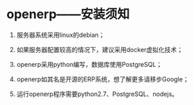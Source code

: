 # openerp——安装须知

1. 服务器系统采用linux的debian；

2. 如果服务器配置较高的情况下，建议采用docker虚拟化技术；

3. openerp采用python编写，数据库使用PostgreSQL；

4. openerp如其名是开源的ERP系统，想了解更多请移步Google；

5. 运行openerp程序需要python2.7、PostgreSQL、nodejs。
